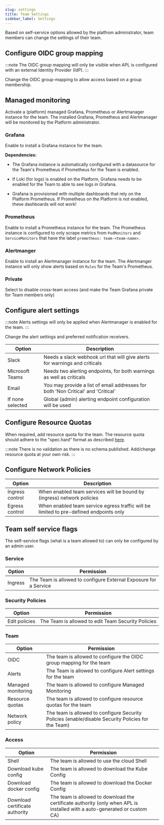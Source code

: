 ```yaml
---
slug: settings
title: Team Settings
sidebar_label: Settings
---
```


Based on self-service options allowed by the platfrom administrator, team members can change the settings of their team.

## Configure OIDC group mapping

:::note
The OIDC group mapping will only be visible when APL is configured with an external Identity Provider (IdP).
:::

Change the OIDC group-mapping to allow access based on a group membership.

## Managed monitoring

Activate a (platform) managed Grafana, Prometheus or Alertmanager instance for the team. The installed Grafana, Prometheus and Alertmanager will be monitored by the Platform administrator.

### Grafana

Enable to install a Grafana instance for the team. 

**Dependencies:**

- The Grafana instance is automatically configured with a datasource for the Team's Prometheus if Prometheus for the Team is enabled.

- If Loki (for logs) is enabled on the Platform, Grafana needs to be enabled for the Team to able to see logs in Grafana.

- Grafana is provisioned with multiple dashboards that rely on the Platform Prometheus. If Prometheus on the Platform is not enabled, these dashboards will not work!

### Prometheus

Enable to install a Prometheus instance for the team. The Prometheus instance is configured to only scrape metrics from `PodMonitors` and `ServiceMonitors` that have the label `prometheus: team-<team-name>`.

### Alertmanger

Enable to install an Alertmanager instance for the team. The Alertmanger instance will only show alerts based on `Rules` for the Team's Prometheus.

### Private

Select to disable cross-team access (and make the Team Grafana private for Team members only)

## Configure alert settings

:::note
Alerts settings will only be applied when Alertmanager is enabled for the team.
:::

Change the alert settings and preferred notification receivers.

| Option           | Description                                                                      |
| ---------------- | -------------------------------------------------------------------------------- |
| Slack            | Needs a slack webhook url that will give alerts for warnings and criticals       |
| Microsoft Teams  | Needs two alerting endpoints, for both warnings as well as criticals             |
| Email            | You may provide a list of email addresses for both 'Non Critical' and 'Critical' |
| If none selected | Global (admin) alerting endpoint configuration will be used                      |

## Configure Resource Quotas

When required, add resource quota for the team. The resource quota should adhere to the "spec.hard" format as described [here](https://kubernetes.io/docs/concepts/policy/resource-quotas/).

:::note
There is no validation as there is no schema published. Add/change resource quota at your own risk.
:::


## Configure Network Policies

| Option           | Description                                                                            |
| ---------------- | -------------------------------------------------------------------------------------- |
| Ingress control  | When enabled team services will be bound by (ingress) network policies                 |
| Egress control   | When enabled team service egress traffic will be limited to pre-defined endpoints only |

## Team self service flags

The self-service flags (what is a team allowed to) can only be configured by an admin user.

### Service

| Option           | Permission                                                                             |
| ---------------- | -------------------------------------------------------------------------------------- |
| Ingress          | The Team is allowed to configure External Exposure for a Service                       |

### Security Policies

| Option           | Permission                                                                             |
| ---------------- | -------------------------------------------------------------------------------------- |
| Edit policies    | The Team is allowed to edit Team Security Policies                      |

### Team

| Option                 | Permission                                                                             |
| ---------------------- | -------------------------------------------------------------------------------------- |
| OIDC                   | The team is allowed to configure the OIDC group mapping for the team                   |
| Alerts                 | The Team is allowed to configure Alert settings for the team                           |
| Managed monitoring     | The team is allowed to configure Managed Monitoring                                    |
| Resource quotas        | The team is allowed to configure resource quotas for the team                          |
| Network policy         | The team is allowed to configure Security Policies (enable/disable Security Policies for the Team) |

### Access
| Option                 | Permission                                                                             |
| ---------------------- | -------------------------------------------------------------------------------------- |
| Shell                  | The team is allowed to use the cloud Shell                                             |
| Download kube config   | The team is allowed to download the Kube Config                                        |
| Download docker config | The team is allowed to download the Docker Config                                      |
| Download certificate authority | The team is allowed to download the certificate authority (only when APL is installed with a auto-generated or custom CA) |



